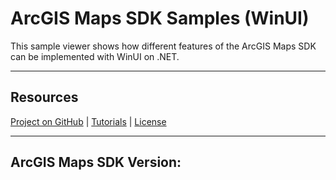 ﻿# ArcGIS Maps SDK Samples (WinUI)

This sample viewer shows how different features of the ArcGIS Maps SDK can be implemented with WinUI on .NET. 

----

## Resources

[Project on GitHub](https://github.com/Esri/arcgis-runtime-samples-dotnet) | [Tutorials](https://developers.arcgis.com/labs/browse/?topic=any&product=NET) | [License](https://github.com/Esri/arcgis-runtime-samples-dotnet/blob/master/license.txt)

----

## ArcGIS Maps SDK Version: 